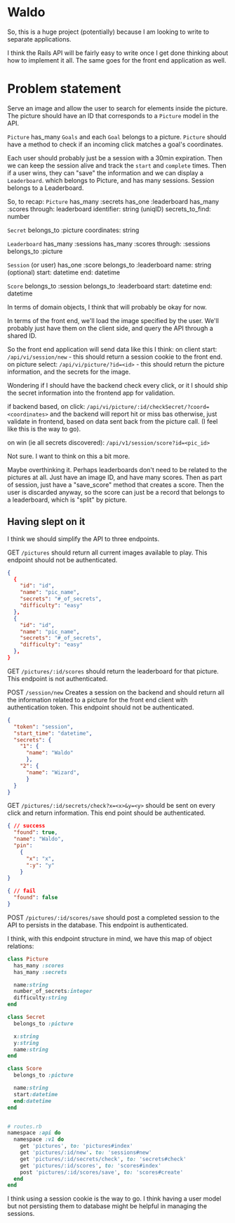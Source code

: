 # Waldo

So, this is a huge project (potentially) because I am looking to write to separate applications.

I think the Rails API will be fairly easy to write once I get done thinking about how to implement it all. The same goes for the front end application as well.

# Problem statement
Serve an image and allow the user to search for elements inside the picture. The picture should have an ID that corresponds to a `Picture` model in the API.

`Picture` has_many `Goals` and each `Goal` belongs to a picture. `Picture` should have a method to check if an incoming click matches a goal's coordinates.

Each user should probably just be a session with a 30min expiration. Then we can keep the session alive and track the `start` and `complete` times. Then if a user wins, they can "save" the information and we can display a `Leaderboard`. which belongs to Picture, and has many sessions. Session belongs to a Leaderboard.


So, to recap:
`Picture`
  has_many :secrets
  has_one :leaderboard
  has_many :scores through: leaderboard
  identifier: string (uniqID)
  secrets_to_find: number

`Secret`
  belongs_to :picture
  coordinates: string

`Leaderboard`
  has_many :sessions
  has_many :scores through: :sessions
  belongs_to :picture

`Session` (or user)
  has_one :score
  belongs_to :leaderboard
  name: string (optional)
  start: datetime
  end: datetime

`Score`
  belongs_to :session
  belongs_to :leaderboard
  start: datetime
  end: datetime

In terms of domain objects, I think that will probably be okay for now.

In terms of the front end, we'll load the image specified by the user. We'll probably just have them on the client side, and query the API through a shared ID.

So the front end application will send data like this I think:
on client start: `/api/vi/session/new` - this should return a session cookie to the front end.
on picture select: `/api/vi/picture/?id=<id>` - this should return the picture information, and the secrets for the image.

Wondering if I should have the backend check every click, or it I should ship the secret information into the frontend app for validation.

if backend based, on click: `/api/vi/picture/:id/checkSecret/?coord=<coordinates>` and the backend will report hit or miss bas
otherwise, just validate in frontend, based on data sent back from the picture call. (I feel like this is the way to go).

on win (ie all secrets discovered): `/api/v1/session/score?id=<pic_id>`

Not sure. I want to think on this a bit more.


Maybe overthinking it. Perhaps leaderboards don't need to be related to the pictures at all. Just have an image ID, and have many scores. Then as part of session, just have a "save_score" method that creates a score. Then the user is discarded anyway, so the score can just be a record that belongs to a leaderboard, which is "split" by picture.

## Having slept on it
I think we should simplify the API to three endpoints.

GET `/pictures` should return all current images available to play. This endpoint should not be authenticated.

```json
{
  {
    "id": "id",
    "name": "pic_name",
    "secrets": "#_of_secrets",
    "difficulty": "easy"
  },
  {
    "id": "id",
    "name": "pic_name",
    "secrets": "#_of_secrets",
    "difficulty": "easy"
  },
}
```

GET `/pictures/:id/scores` should return the leaderboard for that picture. This endpoint is not authenticated.

POST `/session/new` Creates a session on the backend and should return all the information related to a picture for the front end client with authentication token. This endpoint should not be authenticated.

```json
{
  "token": "session",
  "start_time": "datetime",
  "secrets": {
    "1": {
      "name": "Waldo"
      },
    "2": {
      "name": "Wizard",
      }
  }
}
```

GET `/pictures/:id/secrets/check?x=<x>&y=<y>` should be sent on every click and return information. This end point should be authenticated.

```json
{ // success
  "found": true,
  "name": "Waldo",
  "pin":
    {
      "x": "x",
      ":y": "y"
    }
}

{ // fail
  "found": false
}
```

POST `/pictures/:id/scores/save` should post a completed session to the API to persists in the database. This endpoint is authenticated.

I think, with this endpoint structure in mind, we have this map of object relations:

```ruby
class Picture
  has_many :scores
  has_many :secrets

  name:string
  number_of_secrets:integer
  difficulty:string
end

class Secret
  belongs_to :picture

  x:string
  y:string
  name:string
end

class Score
  belongs_to :picture

  name:string
  start:datetime
  end:datetime
end


# routes.rb
namespace :api do
  namespace :v1 do
    get 'pictures', to: 'pictures#index'
    get 'pictures/:id/new'. to: 'sessions#new'
    get 'pictures/:id/secrets/check', to: 'secrets#check'
    get 'pictures/:id/scores', to: 'scores#index'
    post 'pictures/:id/scores/save', to: 'scores#create'
  end
end
```

I think using a session cookie is the way to go. I think having a user model but not persisting them to database might be helpful in managing the sessions.
